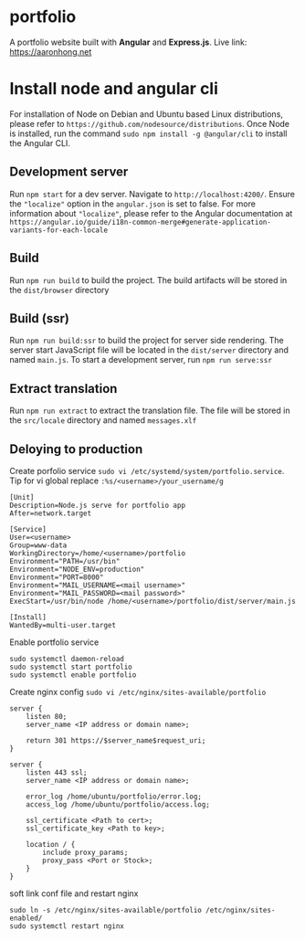 # portfolio

A portfolio website built with **Angular** and **Express.js**. Live link: https://aaronhong.net

# Install node and angular cli

For installation of Node on Debian and Ubuntu based Linux distributions, please refer to `https://github.com/nodesource/distributions`. Once Node is installed, run the command `sudo npm install -g @angular/cli` to install the Angular CLI.

## Development server

Run `npm start` for a dev server. Navigate to `http://localhost:4200/`. Ensure the `"localize"` option in the `angular.json` is set to false. For more information about `"localize"`, please refer to the Angular documentation at `https://angular.io/guide/i18n-common-merge#generate-application-variants-for-each-locale`

## Build

Run `npm run build` to build the project. The build artifacts will be stored in the `dist/browser` directory

## Build (ssr)

Run `npm run build:ssr` to build the project for server side rendering. The server start JavaScript file will be located in the `dist/server` directory and named `main.js`. To start a development server, run `npm run serve:ssr`

## Extract translation

Run `npm run extract` to extract the translation file. The file will be stored in the `src/locale` directory and named `messages.xlf`

## Deloying to production

Create porfolio service `sudo vi /etc/systemd/system/portfolio.service`. Tip for vi global replace `:%s/<username>/your_username/g`

```
[Unit]
Description=Node.js serve for portfolio app
After=network.target

[Service]
User=<username>
Group=www-data
WorkingDirectory=/home/<username>/portfolio
Environment="PATH=/usr/bin"
Environment="NODE_ENV=production"
Environment="PORT=8000"
Environment="MAIL_USERNAME=<mail username>"
Environment="MAIL_PASSWORD=<mail password>"
ExecStart=/usr/bin/node /home/<username>/portfolio/dist/server/main.js

[Install]
WantedBy=multi-user.target
```

Enable portfolio service

```
sudo systemctl daemon-reload
sudo systemctl start portfolio
sudo systemctl enable portfolio
```

Create nginx config `sudo vi /etc/nginx/sites-available/portfolio`

```
server {
    listen 80;
    server_name <IP address or domain name>;

    return 301 https://$server_name$request_uri;
}

server {
    listen 443 ssl;
    server_name <IP address or domain name>;

    error_log /home/ubuntu/portfolio/error.log;
    access_log /home/ubuntu/portfolio/access.log;

    ssl_certificate <Path to cert>;
    ssl_certificate_key <Path to key>;

    location / {
        include proxy_params;
        proxy_pass <Port or Stock>;
    }
}
```

soft link conf file and restart nginx

```
sudo ln -s /etc/nginx/sites-available/portfolio /etc/nginx/sites-enabled/
sudo systemctl restart nginx
```

